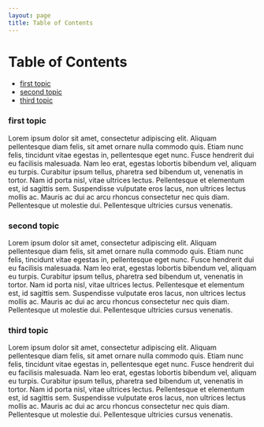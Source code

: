 ```yaml
---
layout: page
title: Table of Contents
---
```


Table of Contents
=================

 - [first topic](#first-topic)
 - [second topic](#second-topic)
 - [third topic](#third-topic)



### first topic
Lorem ipsum dolor sit amet, consectetur adipiscing elit. Aliquam pellentesque diam felis, sit amet ornare nulla commodo quis. Etiam nunc felis, tincidunt vitae egestas in, pellentesque eget nunc. Fusce hendrerit dui eu facilisis malesuada. Nam leo erat, egestas lobortis bibendum vel, aliquam eu turpis. Curabitur ipsum tellus, pharetra sed bibendum ut, venenatis in tortor. Nam id porta nisl, vitae ultrices lectus. Pellentesque et elementum est, id sagittis sem. Suspendisse vulputate eros lacus, non ultrices lectus mollis ac. Mauris ac dui ac arcu rhoncus consectetur nec quis diam. Pellentesque ut molestie dui. Pellentesque ultricies cursus venenatis. 

### second topic
Lorem ipsum dolor sit amet, consectetur adipiscing elit. Aliquam pellentesque diam felis, sit amet ornare nulla commodo quis. Etiam nunc felis, tincidunt vitae egestas in, pellentesque eget nunc. Fusce hendrerit dui eu facilisis malesuada. Nam leo erat, egestas lobortis bibendum vel, aliquam eu turpis. Curabitur ipsum tellus, pharetra sed bibendum ut, venenatis in tortor. Nam id porta nisl, vitae ultrices lectus. Pellentesque et elementum est, id sagittis sem. Suspendisse vulputate eros lacus, non ultrices lectus mollis ac. Mauris ac dui ac arcu rhoncus consectetur nec quis diam. Pellentesque ut molestie dui. Pellentesque ultricies cursus venenatis. 

### third topic
Lorem ipsum dolor sit amet, consectetur adipiscing elit. Aliquam pellentesque diam felis, sit amet ornare nulla commodo quis. Etiam nunc felis, tincidunt vitae egestas in, pellentesque eget nunc. Fusce hendrerit dui eu facilisis malesuada. Nam leo erat, egestas lobortis bibendum vel, aliquam eu turpis. Curabitur ipsum tellus, pharetra sed bibendum ut, venenatis in tortor. Nam id porta nisl, vitae ultrices lectus. Pellentesque et elementum est, id sagittis sem. Suspendisse vulputate eros lacus, non ultrices lectus mollis ac. Mauris ac dui ac arcu rhoncus consectetur nec quis diam. Pellentesque ut molestie dui. Pellentesque ultricies cursus venenatis. 

